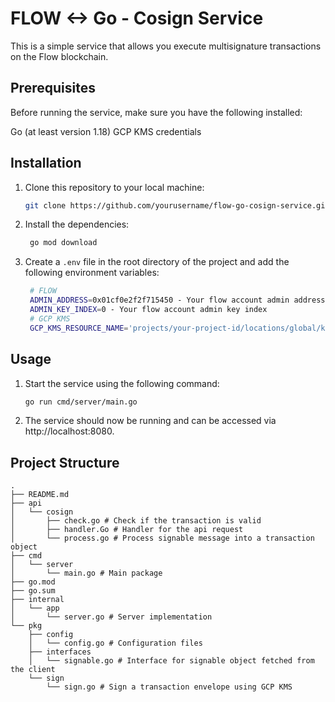 # FLOW <-> Go - Cosign Service

This is a simple service that allows you execute multisignature transactions on the Flow blockchain.

## Prerequisites

Before running the service, make sure you have the following installed:

Go (at least version 1.18)
GCP KMS credentials

## Installation

1. Clone this repository to your local machine:

   ```bash
   git clone https://github.com/yourusername/flow-go-cosign-service.git
   ```

2. Install the dependencies:

   ```bash
    go mod download
   ```

3. Create a `.env` file in the root directory of the project and add the following environment variables:

   ```bash
    # FLOW
    ADMIN_ADDRESS=0x01cf0e2f2f715450 - Your flow account admin address
    ADMIN_KEY_INDEX=0 - Your flow account admin key index
    # GCP KMS
    GCP_KMS_RESOURCE_NAME='projects/your-project-id/locations/global/keyRings/flow/cryptoKeys/flow-minter-key/cryptoKeyVersions/1' - Your GCP KMS resource name
   ```

## Usage

1. Start the service using the following command:

   ```bash
   go run cmd/server/main.go
   ```

2. The service should now be running and can be accessed via http://localhost:8080.

## Project Structure

    .
    ├── README.md
    ├── api
    │   └── cosign
    │       ├── check.go # Check if the transaction is valid
    │       ├── handler.Go # Handler for the api request
    │       └── process.go # Process signable message into a transaction object
    ├── cmd
    │   └── server
    │       └── main.go # Main package
    ├── go.mod
    ├── go.sum
    ├── internal
    │   └── app
    │       └── server.go # Server implementation
    └── pkg
        ├── config
        │   └── config.go # Configuration files
        ├── interfaces
        │   └── signable.go # Interface for signable object fetched from the client
        └── sign
            └── sign.go # Sign a transaction envelope using GCP KMS
